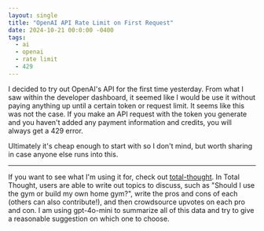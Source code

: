 ```yaml
---
layout: single
title: "OpenAI API Rate Limit on First Request"
date: 2024-10-21 00:0:00 -0400
tags:
  - ai
  - openai
  - rate limit
  - 429
---
```


I decided to try out OpenAI's API for the first time yesterday. From what I saw
within the developer dashboard, it seemed like I would be use it without paying
anything up until a certain token or request limit. It seems like this was not
the case. If you make an API request with the token you generate and you haven't
added any payment information and credits, you will always get a 429 error.

Ultimately it's cheap enough to start with so I don't mind, but worth sharing in
case anyone else runs into this.

---

If you want to see what I'm using it for, check out [total-thought]. In Total
Thought, users are able to write out topics to discuss, such as "Should I use
the gym or build my own home gym?", write the pros and cons of each (others can
also contribute!), and then crowdsource upvotes on each pro and con. I am using
gpt-4o-mini to summarize all of this data and try to give a reasonable
suggestion on which one to choose.

[total-thought]: https://total-thought.com

